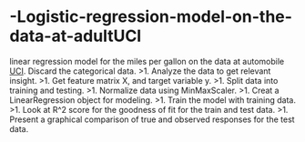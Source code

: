 # -Logistic-regression-model-on-the-data-at-adultUCI
linear regression model for the miles per gallon on the data at automobile [UCI](https://archive.ics.uci.edu/ml/machine-learning-databases/auto-mpg/).  Discard the categorical data.  >1. Analyze the data to get relevant insight. >1. Get feature matrix X, and target variable y. >1. Split data into training and testing. >1. Normalize data using MinMaxScaler. >1. Creat a LinearRegression object for modeling. >1. Train the model with training data. >1. Look at R^2 score for the goodness of fit for the train and test data. >1. Present a graphical comparison of true and observed responses for the test data. 
